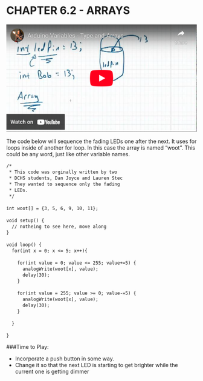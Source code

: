 # CHAPTER 6.2 - ARRAYS
[![YouTube Thumbnail](array_yt.png)](https://youtu.be/Br8h5r_yqJQ)

The code below will sequence the fading LEDs one after the next. It uses for loops inside of another for loop. In this case the array is named “woot”. This could be any word, just like other variable names.
```
/*
 * This code was orginally written by two
 * DCHS students, Dan Joyce and Lauren Stec
 * They wanted to sequence only the fading
 * LEDs.
 */

int woot[] = {3, 5, 6, 9, 10, 11};

void setup() {
  // notheing to see here, move along
}

void loop() {
  for(int x = 0; x <= 5; x++){

    for(int value = 0; value <= 255; value+=5) {
      analogWrite(woot[x], value);
      delay(30);
    }

    for(int value = 255; value >= 0; value-=5) {
      analogWrite(woot[x], value);
      delay(30);
    }
    
  }
  
}
```
###Time to Play:
- Incorporate a push button in some way.
- Change it so that the next LED is starting to get brighter while the current one is getting dimmer
